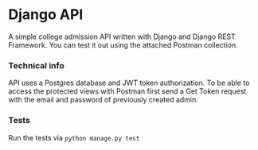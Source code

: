 # Django API

A simple college admission API written with Django and Django REST Framework.
You can test it out using the attached Postman collection.

### Technical info

API uses a Postgres database and JWT token authorization. To be able to access the
protected views with Postman first send a Get Token request with the email and password 
of previously created admin.

### Tests
Run the tests via `python manage.py test`